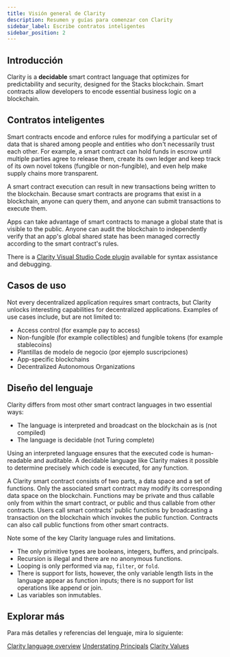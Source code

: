 ```yaml
---
title: Visión general de Clarity
description: Resumen y guías para comenzar con Clarity
sidebar_label: Escribe contratos inteligentes
sidebar_position: 2
---
```


## Introducción

Clarity is a **decidable** smart contract language that optimizes for predictability and security, designed for the Stacks blockchain. Smart contracts allow developers to encode essential business logic on a blockchain.

## Contratos inteligentes

Smart contracts encode and enforce rules for modifying a particular set of data that is shared among people and entities who don't necessarily trust each other. For example, a smart contract can hold funds in escrow until multiple parties agree to release them, create its own ledger and keep track of its own novel tokens (fungible or non-fungible), and even help make supply chains more transparent.

A smart contract execution can result in new transactions being written to the blockchain. Because smart contracts are programs that exist in a blockchain, anyone can query them, and anyone can submit transactions to execute them.

Apps can take advantage of smart contracts to manage a global state that is visible to the public. Anyone can audit the blockchain to independently verify that an app's global shared state has been managed correctly according to the smart contract's rules.

There is a [Clarity Visual Studio Code plugin][] available for syntax assistance and debugging.

## Casos de uso

Not every decentralized application requires smart contracts, but Clarity unlocks interesting capabilities for decentralized applications. Examples of use cases include, but are not limited to:

- Access control (for example pay to access)
- Non-fungible (for example collectibles) and fungible tokens (for example stablecoins)
- Plantillas de modelo de negocio (por ejemplo suscripciones)
- App-specific blockchains
- Decentralized Autonomous Organizations

## Diseño del lenguaje

Clarity differs from most other smart contract languages in two essential ways:

- The language is interpreted and broadcast on the blockchain as is (not compiled)
- The language is decidable (not Turing complete)

Using an interpreted language ensures that the executed code is human-readable and auditable. A decidable language like Clarity makes it possible to determine precisely which code is executed, for any function.

A Clarity smart contract consists of two parts, a data space and a set of functions. Only the associated smart contract may modify its corresponding data space on the blockchain. Functions may be private and thus callable only from within the smart contract, or public and thus callable from other contracts. Users call smart contracts' public functions by broadcasting a transaction on the blockchain which invokes the public function. Contracts can also call public functions from other smart contracts.

Note some of the key Clarity language rules and limitations.

- The only primitive types are booleans, integers, buffers, and principals.
- Recursion is illegal and there are no anonymous functions.
- Looping is only performed via `map`, `filter`, or `fold`.
- There is support for lists, however, the only variable length lists in the language appear as function inputs; there is no support for list operations like append or join.
- Las variables son inmutables.

## Explorar más

Para más detalles y referencias del lenguaje, mira lo siguiente:

[Clarity language overview](./clarity-language/) [Understating Principals](principals) [Clarity Values](values)

[Clarity Visual Studio Code plugin]: https://marketplace.visualstudio.com/items?itemName=HiroSystems.clarity-lsp
